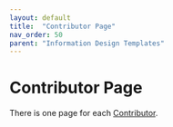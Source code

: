 ```yaml
---
layout: default
title:  "Contributor Page"
nav_order: 50
parent: "Information Design Templates"
---
```


# Contributor Page

There is one page for each [Contributor](../data-models/contributor.md). 
